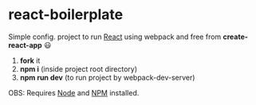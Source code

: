# react-boilerplate

Simple config. project to run [React](https://reactjs.org) using webpack and free from **create-react-app** :smiley:

1. **fork** it
2. **npm i** (inside project root directory)
3. **npm run dev** (to run project by webpack-dev-server)

OBS: Requires [Node](https://nodejs.org/en/) and [NPM](https://www.npmjs.com) installed.
